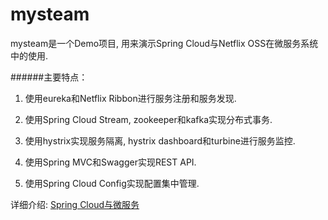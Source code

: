 # mysteam

mysteam是一个Demo项目, 用来演示Spring Cloud与Netflix OSS在微服务系统中的使用.

######主要特点：

1. 使用eureka和Netflix Ribbon进行服务注册和服务发现.

2. 使用Spring Cloud Stream, zookeeper和kafka实现分布式事务.

3. 使用hystrix实现服务隔离, hystrix dashboard和turbine进行服务监控.

4. 使用Spring MVC和Swagger实现REST API.

5. 使用Spring Cloud Config实现配置集中管理.

详细介绍: [Spring Cloud与微服务](http://skaka.me/blog/2016/08/03/springcloud2/)
